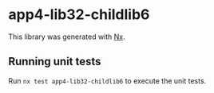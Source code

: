 # app4-lib32-childlib6

This library was generated with [Nx](https://nx.dev).

## Running unit tests

Run `nx test app4-lib32-childlib6` to execute the unit tests.
